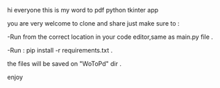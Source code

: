 hi everyone this is my word to pdf python tkinter app 
 
 you are very welcome to clone and share just make sure to :
 
 -Run from the correct location in your code editor,same as main.py file .
 
 -Run :  pip install -r requirements.txt .
 
 the files will be saved on "WoToPd" dir .
 
 enjoy
 
